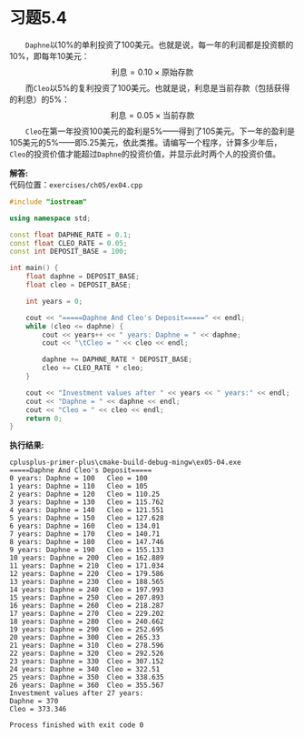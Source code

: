 # 习题5.4

&emsp;&emsp;`Daphne`以10%的单利投资了100美元。也就是说，每一年的利润都是投资额的10%，即每年10美元：
$$
\text{利息} = 0.10 \times \text{原始存款}
$$
&emsp;&emsp;而`Cleo`以5%的复利投资了100美元。也就是说，利息是当前存款（包括获得的利息）的5%：
$$
\text{利息} = 0.05 \times \text{当前存款}
$$
&emsp;&emsp;`Cleo`在第一年投资100美元的盈利是5%——得到了105美元。下一年的盈利是105美元的5%——即5.25美元，依此类推。请编写一个程序，计算多少年后，`Cleo`的投资价值才能超过`Daphne`的投资价值，并显示此时两个人的投资价值。

**解答:**  
代码位置：`exercises/ch05/ex04.cpp`
```c++
#include "iostream"

using namespace std;

const float DAPHNE_RATE = 0.1;
const float CLEO_RATE = 0.05;
const int DEPOSIT_BASE = 100;

int main() {
    float daphne = DEPOSIT_BASE;
    float cleo = DEPOSIT_BASE;

    int years = 0;

    cout << "=====Daphne And Cleo's Deposit=====" << endl;
    while (cleo <= daphne) {
        cout << years++ << " years: Daphne = " << daphne;
        cout << "\tCleo = " << cleo << endl;

        daphne += DAPHNE_RATE * DEPOSIT_BASE;
        cleo += CLEO_RATE * cleo;
    }

    cout << "Investment values after " << years << " years:" << endl;
    cout << "Daphne = " << daphne << endl;
    cout << "Cleo = " << cleo << endl;
    return 0;
}
```

**执行结果:**  
```
cplusplus-primer-plus\cmake-build-debug-mingw\ex05-04.exe
=====Daphne And Cleo's Deposit=====
0 years: Daphne = 100   Cleo = 100
1 years: Daphne = 110   Cleo = 105
2 years: Daphne = 120   Cleo = 110.25
3 years: Daphne = 130   Cleo = 115.762
4 years: Daphne = 140   Cleo = 121.551
5 years: Daphne = 150   Cleo = 127.628
6 years: Daphne = 160   Cleo = 134.01
7 years: Daphne = 170   Cleo = 140.71
8 years: Daphne = 180   Cleo = 147.746
9 years: Daphne = 190   Cleo = 155.133
10 years: Daphne = 200  Cleo = 162.889
11 years: Daphne = 210  Cleo = 171.034
12 years: Daphne = 220  Cleo = 179.586
13 years: Daphne = 230  Cleo = 188.565
14 years: Daphne = 240  Cleo = 197.993
15 years: Daphne = 250  Cleo = 207.893
16 years: Daphne = 260  Cleo = 218.287
17 years: Daphne = 270  Cleo = 229.202
18 years: Daphne = 280  Cleo = 240.662
19 years: Daphne = 290  Cleo = 252.695
20 years: Daphne = 300  Cleo = 265.33
21 years: Daphne = 310  Cleo = 278.596
22 years: Daphne = 320  Cleo = 292.526
23 years: Daphne = 330  Cleo = 307.152
24 years: Daphne = 340  Cleo = 322.51
25 years: Daphne = 350  Cleo = 338.635
26 years: Daphne = 360  Cleo = 355.567
Investment values after 27 years:
Daphne = 370
Cleo = 373.346

Process finished with exit code 0
```
